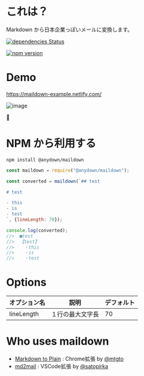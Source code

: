 # これは？

Markdown から日本企業っぽいメールに変換します。

[![dependencies Status](https://david-dm.org/anydown/maildown/status.svg)](https://david-dm.org/anydown/maildown)

[![npm version](https://badge.fury.io/js/%40anydown%2Fmaildown.svg)](https://badge.fury.io/js/%40anydown%2Fmaildown)

# Demo

https://maildown-example.netlify.com/

![image](https://user-images.githubusercontent.com/3132889/43113200-59139640-8f34-11e8-8c5e-e3aa5326a572.png)

🤔


# NPM から利用する

`npm install @anydown/maildown`

```js
const maildown = require("@anydown/maildown");

const converted = maildown(`## test

# test

- this
- is
- test
`, {lineLength: 70});

console.log(converted);
//>  ■test
//>  【test】
//>  　・this
//>  　・is
//>  　・test
```

# Options

| オプション名 | 説明             | デフォルト |
| ------------ | ---------------- | ---------- |
| lineLength   | １行の最大文字長 | 70         |

# Who uses maildown

 - [Markdown to Plain](https://chrome.google.com/webstore/detail/markdown-to-plain/kcfemfieficedfhplhkmlpeddpkgiaok) : Chrome拡張 by [@mtgto](https://github.com/mtgto)
 - [md2mail](https://marketplace.visualstudio.com/items?itemName=satopirka.md2mail) : VSCode拡張 by [@satopirka](https://github.com/satopirka)
